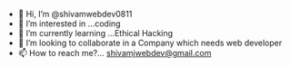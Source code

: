 - 👋 Hi, I’m @shivamwebdev0811
- 👀 I’m interested in ...coding
- 🌱 I’m currently learning ...Ethical Hacking
- 💞️ I’m looking to collaborate in a Company which needs web developer
- 📫 How to reach me?... shivamjwebdev@gmail.com

<!---
shivamwebdev0811/shivamwebdev0811 is a ✨ special ✨ repository because its `README.md` (this file) appears on your GitHub profile.
You can click the Preview link to take a look at your changes.
--->
